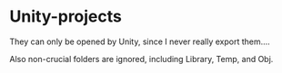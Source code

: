 # Unity-projects

They can only be opened by Unity, since I never really export them....

Also non-crucial folders are ignored, including Library, Temp, and Obj.
